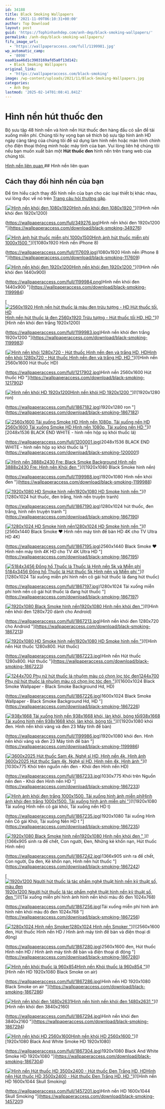 ```yaml
---
id: 34188
title: Black Smoking Wallpapers
date: '2021-11-09T06:10:31+00:00'
author: Top Download
layout: post
guid: 'https://Tophinhanhdep.com/anh-dep/black-smoking-wallpapers/'
permalink: /anh-dep/black-smoking-wallpapers/
fifu_image_url:
  - 'https://wallpaperaccess.com/full/1199981.jpg'
wp_automatic_camp:
  - '8098'
eaa01aa46d1c3903169afd5a0f13d142:
  - Black Smoking Wallpapers
original_link:
  - 'https://wallpaperaccess.com/black-smoking'
image: /wp-content/uploads/2021/11/Black-Smoking-Wallpapers.jpg
categories:
  - Ảnh Đẹp
lastmod: '2025-02-14T01:08:41.841Z'
---
```

# Hình nền hút thuốc đen

Bộ sưu tập 48 hình nền và hình nền Hút thuốc đen hàng đầu có sẵn để tải xuống miễn phí. Chúng tôi hy vọng bạn sẽ thích bộ sưu tập hình ảnh HD ngày càng tăng của chúng tôi để sử dụng làm hình nền hoặc màn hình chính cho điện thoại thông minh hoặc máy tính của bạn. Vui lòng liên hệ chúng tôi nếu bạn muốn xuất bản một **Hút thuốc đen** hình nền trên trang web của chúng tôi.

[Hình nền liên quan ](#related) ## Hình nền liên quan

## Cách thay đổi hình nền của bạn

Để tìm hiểu cách thay đổi hình nền của bạn cho các loại thiết bị khác nhau, vui lòng đọc về nó trên [Trang câu hỏi thường gặp](https://tophinhanhdep.com/faq/).

  
[[![Hình nền khói đen 1080x1920](https://wallpaperaccess.com/full/1199981.jpg)Hình nền khói đen 1080x1920 "](https://wallpaperaccess.com/download/black-smoking-1199981)](![Hình nền khói đen 1920x1200)

(https://wallpaperaccess.com/full/349276.jpg)Hình nền khói đen 1920x1200 "](https://wallpaperaccess.com/download/black-smoking-349276)

[[![Hình ảnh hút thuốc miễn phí 1000x1500](https://wallpaperaccess.com/full/1543872.jpg)Hình ảnh hút thuốc miễn phí 1000x1500 "](https://wallpaperaccess.com/download/black-smoking-1543872)](![1080x1920 Hình nền iPhone 8)

(https://wallpaperaccess.com/full/117609.jpg)1080x1920 Hình nền iPhone 8 "](https://wallpaperaccess.com/download/black-smoking-117609)

[[![Hình nền khói đen 1920x1200](https://wallpaperaccess.com/full/1867167.jpg)Hình nền khói đen 1920x1200 "](https://wallpaperaccess.com/download/black-smoking-1867167)](![Hình nền khói đen 1440x900)

(https://wallpaperaccess.com/full/1199984.png)Hình nền khói đen 1440x900 "](https://wallpaperaccess.com/download/black-smoking-1199984)

[[![2560x1920 Hình nền hút thuốc lá màu đen trừu tượng - HD Hút thuốc tối, HD](https://wallpaperaccess.com/full/1867171.jpg)Hình nền hút thuốc lá đen 2560x1920 Trừu tượng - Hút thuốc tối HD, HD "](https://wallpaperaccess.com/download/black-smoking-1867171)](![Hình nền khói đen trắng 1920x1200)

(https://wallpaperaccess.com/full/1199983.jpg)Hình nền khói đen trắng 1920x1200 "](https://wallpaperaccess.com/download/black-smoking-1199983)

[[![Hình nền khói 1280x720 - Hút thuốc Hình nền đen và trắng HD, HD](https://wallpaperaccess.com/full/1867175.jpg)Hình nền khói 1280x720 - Hút thuốc Hình nền đen và trắng HD, HD "](https://wallpaperaccess.com/download/black-smoking-1867175)](![Hình nền 2560x1600 Hút thuốc HD)

(https://wallpaperaccess.com/full/1217902.jpg)Hình nền 2560x1600 Hút thuốc HD "](https://wallpaperaccess.com/download/black-smoking-1217902)

[[![Hình nền khói HD 1920x1200](https://wallpaperaccess.com/full/1867180.jpg)Hình nền khói HD 1920x1200 "](https://wallpaperaccess.com/download/black-smoking-1867180)](![1920x1280 ron)

(https://wallpaperaccess.com/full/1867182.jpg)1920x1280 ron "](https://wallpaperaccess.com/download/black-smoking-1867182)

[[![2560x1600 Tải xuống Smoke HD Hình nền 1080p, Tải xuống nền HD](https://wallpaperaccess.com/full/1867183.jpg)2560x1600 Tải xuống Smoke HD Hình nền 1080p, Tải xuống nền HD "](https://wallpaperaccess.com/download/black-smoking-1867183)](![2048x1536 BLACK END WHITE - hình nền hộp sọ khói thuốc lá)

(https://wallpaperaccess.com/full/1200001.jpg)2048x1536 BLACK END WHITE - hình nền hộp sọ khói thuốc lá "](https://wallpaperaccess.com/download/black-smoking-1200001)

[[![Hình nền 3888x2430 Fre: Black Smoke Background](https://wallpaperaccess.com/full/1199993.jpg) Hình nền 3888x2430 Fre: Hình nền Khói đen "](https://wallpaperaccess.com/download/black-smoking-1199993)](![1920x1080 Black Smoke hình nền)

(https://wallpaperaccess.com/full/1199988.jpg)1920x1080 Hình nền khói đen "](https://wallpaperaccess.com/download/black-smoking-1199988)

[[![1920x1080 HD Smoke hình nền](https://wallpaperaccess.com/full/1867189.jpg)1920x1080 HD Smoke hình nền "](https://wallpaperaccess.com/download/black-smoking-1867189)](![1280x1024 hút thuốc, đen trắng, hình nền truyện tranh)

(https://wallpaperaccess.com/full/1867190.jpg)1280x1024 hút thuốc, đen trắng, hình nền truyện tranh "](https://wallpaperaccess.com/download/black-smoking-1867190)

[[![1280x1024 HD Smoke hình nền](https://wallpaperaccess.com/full/1867194.jpg)1280x1024 HD Smoke hình nền "](https://wallpaperaccess.com/download/black-smoking-1867194)](![2560x1440 Black Smoke ❤ Hình nền máy tính để bàn HD 4K cho TV Ultra HD 4K)

(https://wallpaperaccess.com/full/1867195.jpg)2560x1440 Black Smoke ❤ Hình nền máy tính 4K HD cho TV 4K Ultra HD "](https://wallpaperaccess.com/download/black-smoking-1867195)

[[![5184x3456 Đồng hồ Thuốc lá Thuốc lá Hình nền 5k và Miễn phí](https://wallpaperaccess.com/full/1423349.jpg)5184x3456 Đồng hồ Thuốc lá Hút thuốc 5k Hình nền và Miễn phí "](https://wallpaperaccess.com/download/black-smoking-1423349)](![1280x1024 Tải xuống miễn phí hình nền cô gái hút thuốc lá đang hút thuốc)

(https://wallpaperaccess.com/full/1867197.jpg)1280x1024 Tải xuống miễn phí hình nền cô gái hút thuốc lá đang hút thuốc "](https://wallpaperaccess.com/download/black-smoking-1867197)

[[![1920x1080 Black Smoke hình nền](https://wallpaperaccess.com/full/1867208.jpg)1920x1080 Hình nền khói đen "](https://wallpaperaccess.com/download/black-smoking-1867208)](![Hình nền khói đen 1280x720 dành cho Android)

(https://wallpaperaccess.com/full/1867213.jpg)Hình nền khói đen 1280x720 cho Android "](https://wallpaperaccess.com/download/black-smoking-1867213)

[[![1920x1080 HD Smoke hình nền](https://wallpaperaccess.com/full/1867218.jpg)1920x1080 HD Smoke hình nền "](https://wallpaperaccess.com/download/black-smoking-1867218)](![Hình nền Hút thuốc 1280x800.  Hút thuốc)

(https://wallpaperaccess.com/full/1867223.jpg)Hình nền Hút thuốc 1280x800. Hút thuốc "](https://wallpaperaccess.com/download/black-smoking-1867223)

[[![1244x700 Phụ nữ hút thuốc lá nhuộm màu có chọn lọc tóc đen](https://wallpaperaccess.com/full/1867224.jpg)1244x700 Phụ nữ hút thuốc lá nhuộm màu có chọn lọc tóc đen "](https://wallpaperaccess.com/download/black-smoking-1867224)](![1600x1024 Black Smoke Wallpaper - Black Smoke Background Hd, HD)

(https://wallpaperaccess.com/full/1867226.jpg)1600x1024 Black Smoke Wallpaper - Black Smoke Background Hd, HD "](https://wallpaperaccess.com/download/black-smoking-1867226)

[[![938x1668 Tải xuống hình nền 938x1668 khói, làn khói, bóng tối](https://wallpaperaccess.com/full/1199699.jpg)938x1668 Tải xuống hình nền 938x1668 khói, làn khói, bóng tối "](https://wallpaperaccess.com/download/black-smoking-1199699)](![1920x1080 khói đen.  Hình nền khói vàng và đen 23 Máy tính để bàn)

(https://wallpaperaccess.com/full/1199986.jpg)1920x1080 khói đen. Hình nền khói vàng và đen 23 Máy tính để bàn "](https://wallpaperaccess.com/download/black-smoking-1199986)

[[![3600x2025 Hút thuốc Sam 4k, Nghệ sĩ HD, Hình nền 4k, Hình ảnh](https://wallpaperaccess.com/full/1543813.jpg)3600x2025 Hút thuốc Sam 4k, Nghệ sĩ HD, Hình nền 4k, Hình ảnh "](https://wallpaperaccess.com/download/black-smoking-1543813)](![1030x775 Khói trên nguồn nền đen - Khói đen Hình nền HD)

(https://wallpaperaccess.com/full/1867233.jpg)1030x775 Khói trên Nguồn nền đen - Khói đen Hình nền HD "](https://wallpaperaccess.com/download/black-smoking-1867233)

[[![Hình ảnh khói đen trắng 1000x1500.  Tải xuống hình ảnh miễn phí](https://wallpaperaccess.com/full/1867234.jpg)Hình ảnh khói đen trắng 1000x1500. Tải xuống hình ảnh miễn phí "](https://wallpaperaccess.com/download/black-smoking-1867234)](![1920x1080 Tải xuống Hình nền cô gái khói, Tải xuống nền HD t)

(https://wallpaperaccess.com/full/1867235.jpg)1920x1080 Tải xuống Hình nền Cô gái Khói, Tải xuống Nền HD t "](https://wallpaperaccess.com/download/black-smoking-1867235)

[[![1920x1080 Black Smoke hình nền](https://wallpaperaccess.com/full/1867240.jpg)1920x1080 Hình nền khói đen " ](https://wallpaperaccess.com/download/black-smoking-1867240)](![1366x905 sinh ra để chết, Con người, Đen, Những kẻ khốn nạn, Hút thuốc Hình nền)

(https://wallpaperaccess.com/full/1867242.jpg)1366x905 sinh ra để chết, Con người, Da đen, Kẻ khốn nạn, Hình nền hút thuốc "](https://wallpaperaccess.com/download/black-smoking-1867242)

[[![1920x1200 Người hút thuốc lá tác phẩm nghệ thuật hình nền kỹ thuật số, màu đen](https://wallpaperaccess.com/full/1867253.jpg)1920x1200 Người hút thuốc lá tác phẩm nghệ thuật hình nền kỹ thuật số, đen "](https://wallpaperaccess.com/download/black-smoking-1867253)](![Tải xuống miễn phí hình ảnh hình nền khói màu đỏ đen 1024x768)

(https://wallpaperaccess.com/full/1867256.jpg)Tải xuống miễn phí hình ảnh hình nền khói màu đỏ đen 1024x768 "](https://wallpaperaccess.com/download/black-smoking-1867256)

[[![1280x1024 Hình nền Smoker](https://wallpaperaccess.com/full/1867279.jpg)1280x1024 Hình nền Smoker "](https://wallpaperaccess.com/download/black-smoking-1867279)](![2560x1600 đen, Hút thuốc Hình nền HD / Hình ảnh máy tính để bàn và điện thoại di động)

(https://wallpaperaccess.com/full/1867280.jpg)2560x1600 đen, Hút thuốc Hình nền HD / Hình ảnh máy tính để bàn và điện thoại di động "](https://wallpaperaccess.com/download/black-smoking-1867280)

[[![Hình nền khói thuốc lá 960x854](https://wallpaperaccess.com/full/1867284.jpg)Hình nền Khói thuốc lá 960x854 "](https://wallpaperaccess.com/download/black-smoking-1867284)](![Hình nền HD 1920x1080 Black Smoke on air)

(https://wallpaperaccess.com/full/1867286.jpg)Hình nền HD 1920x1080 Black Smoke on air "](https://wallpaperaccess.com/download/black-smoking-1867286)

[[![Hình nền khói đen 1480x2631](https://wallpaperaccess.com/full/1867290.jpg)Hình nền hình nền khói đen 1480x2631 "](https://wallpaperaccess.com/download/black-smoking-1867290)](![Hình nền khói đen 3840x2160)

(https://wallpaperaccess.com/full/1867294.jpg)Hình nền khói đen 3840x2160 "](https://wallpaperaccess.com/download/black-smoking-1867294)

[[![Hình nền khói HD 2560x1600](https://wallpaperaccess.com/full/1867300.jpg)Hình nền khói HD 2560x1600 "](https://wallpaperaccess.com/download/black-smoking-1867300)](![1920x1080 Black And White Smoke HD 1920x1080)

(https://wallpaperaccess.com/full/1867304.jpg)1920x1080 Black And White Smoke HD 1920x1080 "](https://wallpaperaccess.com/download/black-smoking-1867304)

[[![Hình nền Hút thuốc HD 3500x2400 - Hút thuốc Đen Trắng HD, HD](https://wallpaperaccess.com/full/1867309.jpg)Hình nền Hút thuốc HD 3500x2400 - Hút thuốc Đen Trắng HD, HD "](https://wallpaperaccess.com/download/black-smoking-1867309)](![Hình nền HD 1600x1044 Skull Smoking)

(https://wallpaperaccess.com/full/1457201.jpg)Hình nền HD 1600x1044 Skull Smoking "](https://wallpaperaccess.com/download/black-smoking-1457201)
